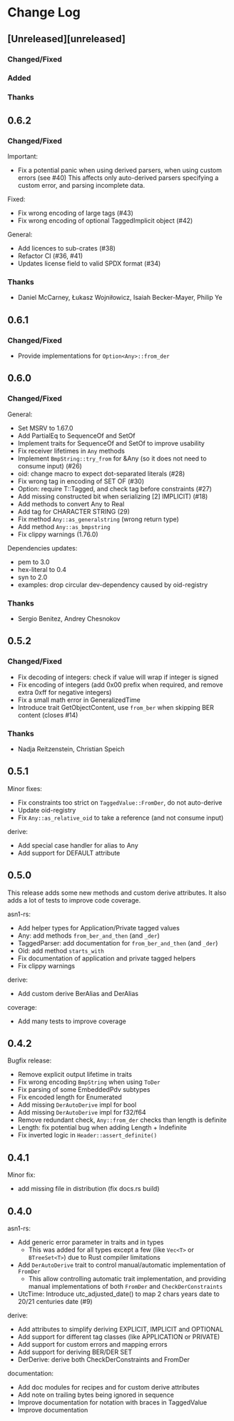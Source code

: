 # Change Log

## [Unreleased][unreleased]

### Changed/Fixed

### Added

### Thanks

## 0.6.2

### Changed/Fixed

Important:

- Fix a potential panic when using derived parsers, when using custom errors (see #40)
  This affects only auto-derived parsers specifying a custom error, and parsing incomplete data.

Fixed:

- Fix wrong encoding of large tags (#43)
- Fix wrong encoding of optional TaggedImplicit object (#42)

General:
- Add licences to sub-crates (#38)
- Refactor CI (#36, #41)
- Updates license field to valid SPDX format (#34)

### Thanks

- Daniel McCarney, Łukasz Wojniłowicz, Isaiah Becker-Mayer, Philip Ye

## 0.6.1

### Changed/Fixed

- Provide implementations for `Option<Any>::from_der`

## 0.6.0

### Changed/Fixed

General:
- Set MSRV to 1.67.0
- Add PartialEq to SequenceOf and SetOf
- Implement traits for SequenceOf and SetOf to improve usability
- Fix receiver lifetimes in `Any` methods
- Implement `BmpString::try_from` for &Any (so it does not need to consume input) (#26)
- oid: change macro to expect dot-separated literals (#28)
- Fix wrong tag in encoding of SET OF (#30)
- Option: require T::Tagged, and check tag before constraints (#27)
- Add missing constructed bit when serializing [2] IMPLICIT) (#18)
- Add methods to convert Any to Real
- Add tag for CHARACTER STRING (29)
- Fix method `Any::as_generalstring` (wrong return type)
- Add method `Any::as_bmpstring`
- Fix clippy warnings (1.76.0)

Dependencies updates:
- pem to 3.0
- hex-literal to 0.4
- syn to 2.0
- examples: drop circular dev-dependency caused by oid-registry

### Thanks

- Sergio Benitez, Andrey Chesnokov

## 0.5.2

### Changed/Fixed

- Fix decoding of integers: check if value will wrap if integer is signed
- Fix encoding of integers (add 0x00 prefix when required, and remove extra 0xff for negative integers)
- Fix a small math error in GeneralizedTime
- Introduce trait GetObjectContent, use `from_ber` when skipping BER content (closes #14)

### Thanks

- Nadja Reitzenstein, Christian Speich

## 0.5.1

Minor fixes:

- Fix constraints too strict on `TaggedValue::FromDer`, do not auto-derive
- Update oid-registry
- Fix `Any::as_relative_oid` to take a reference (and not consume input)

derive:

- Add special case handler for alias to Any
- Add support for DEFAULT attribute

## 0.5.0

This release adds some new methods and custom derive attributes.
It also adds a lot of tests to improve code coverage.

asn1-rs:

- Add helper types for Application/Private tagged values
- Any: add methods `from_ber_and_then` (and `_der`)
- TaggedParser: add documentation for `from_ber_and_then` (and `_der`)
- Oid: add method `starts_with`
- Fix documentation of application and private tagged helpers
- Fix clippy warnings

derive:

- Add custom derive BerAlias and DerAlias

coverage:

- Add many tests to improve coverage

## 0.4.2

Bugfix release:
- Remove explicit output lifetime in traits
- Fix wrong encoding `BmpString` when using `ToDer`
- Fix parsing of some EmbeddedPdv subtypes
- Fix encoded length for Enumerated
- Add missing `DerAutoDerive` impl for bool
- Add missing `DerAutoDerive` impl for f32/f64
- Remove redundant check, `Any::from_der` checks than length is definite
- Length: fix potential bug when adding Length + Indefinite
- Fix inverted logic in `Header::assert_definite()`

## 0.4.1

Minor fix:
- add missing file in distribution (fix docs.rs build)

## 0.4.0

asn1-rs:

- Add generic error parameter in traits and in types
  - This was added for all types except a few (like `Vec<T>` or `BTreeSet<T>`) due to
    Rust compiler limitations
- Add `DerAutoDerive` trait to control manual/automatic implementation of `FromDer`
  - This allow controlling automatic trait implementation, and providing manual
    implementations of both `FromDer` and `CheckDerConstraints`
- UtcTime: Introduce utc_adjusted_date() to map 2 chars years date to 20/21 centuries date (#9)

derive:

- Add attributes to simplify deriving EXPLICIT, IMPLICIT and OPTIONAL
- Add support for different tag classes (like APPLICATION or PRIVATE)
- Add support for custom errors and mapping errors
- Add support for deriving BER/DER SET
- DerDerive: derive both CheckDerConstraints and FromDer

documentation:

- Add doc modules for recipes and for custom derive attributes
- Add note on trailing bytes being ignored in sequence
- Improve documentation for notation with braces in TaggedValue
- Improve documentation
